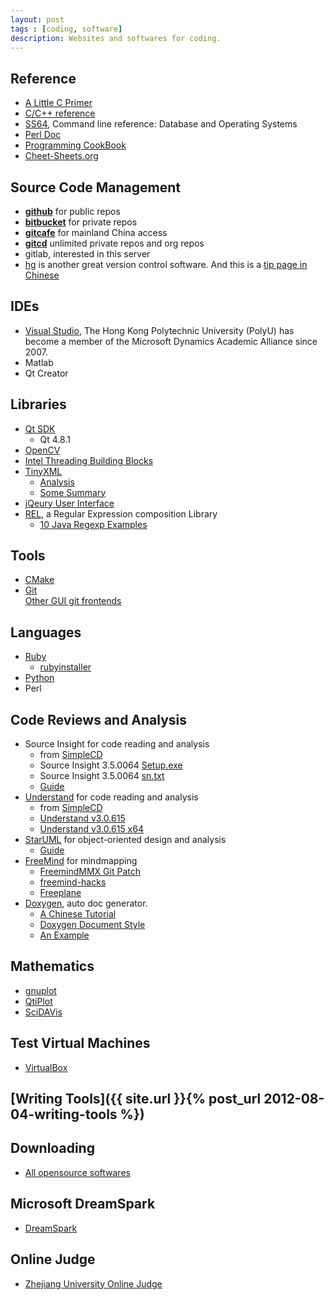 ```yaml
---
layout: post
tags : [coding, software]
description: Websites and softwares for coding.
---
```


## Reference

+ [A Little C Primer](http://www.vectorsite.net/tscpp.html)   
+ [C/C++ reference](http://en.cppreference.com/w/)  
+ [SS64](http://ss64.com/index.html), Command line reference: Database and Operating Systems  
+ [Perl Doc](http://perldoc.perl.org/)  
+ [Programming CookBook](http://pleac.sourceforge.net/)  
+ [Cheet-Sheets.org](http://www.cheat-sheets.org/)  

## Source Code Management

+ [__github__](https://github.com/quxiaofeng) for public repos     
+ [__bitbucket__](https://bitbucket.org/quxiaofeng) for private repos     
+ [__gitcafe__](http://gitcafe.com/quxiaofeng) for mainland China access    
+ [__gitcd__](http://gitcd.com/user.htm?name=quxiaofeng) unlimited private repos and org repos    
+ gitlab, interested in this server    
+ [hg](http://en.wikipedia.org/wiki/Mercurial) is another great version control software. And this is a [tip page in Chinese](http://zh-hgtip.readthedocs.org/en/latest/)

## IDEs  

+ [Visual Studio](http://e5.onthehub.com/WebStore/OfferingsOfMajorVersionList.aspx?ws=d0ea765b-816f-e011-971f-0030487d8897&vsro=8&pmv=540786e5-43e4-de11-a13b-0030487d8897&cmi_mnuMain=bdba23cf-e05e-e011-971f-0030487d8897), The Hong Kong Polytechnic University (PolyU) has become a member of the Microsoft Dynamics Academic Alliance since 2007.    
+ Matlab    
+ Qt Creator     
  
## Libraries

+ [Qt SDK](http://qt-project.org/downloads)     
  - Qt 4.8.1    
+ [OpenCV](http://www.opencv.org)      
+ [Intel Threading Building Blocks](http://threadingbuildingblocks.org/)    
+ [TinyXML](http://www.grinninglizard.com/tinyxml/)    
  - [Analysis](http://panpan.blog.51cto.com/489034/104961/)    
  - [Some Summary](http://www.cnblogs.com/freecoder/archive/2006/08/07/TinyXmlStapleA.html)    
+ [jQeury User Interface](http://jqueryui.com/)    
+ [REL](http://imaginatio.github.com/REL/), a Regular Expression composition Library    
  - [10 Java Regexp Examples](http://www.hdqzzz.com/?p=51)

## Tools  

+ [CMake](http://www.cmake.org/)    
+ [Git](http://git-scm.com/)    
[Other GUI git frontends](http://maketecheasier.com/6-useful-graphical-git-client-for-linux/2012/01/18)    
  
## Languages  

+ [Ruby](http://www.ruby-lang.org/en/)    
  - [rubyinstaller](http://rubyinstaller.org/)    
+ [Python](http://www.python.org/download/releases/)   
+ Perl    

## Code Reviews and Analysis  

+ Source Insight for code reading and analysis    
  - from [SimpleCD](http://simplecd.org/id/175769)    
  - Source Insight 3.5.0064 [Setup.exe](ed2k://|file|%5BSource.Insight.3.5.0064%5D.%5BSource.Insight.3.5.0064%5D.%5BSource.Insight.3.5.0064%5D.%5BSource.Insight.3.5.0064%5D.%5BSource.Insight.3.5.0064%5D.%5BSource.Insight.3.5.0064%5D.%5BSource.Insight.3.5.0064%5D.%5BSource.Insight.3.5.0064%5D.Si3564Setup.exe|5267968|33e259d0b0783bbcf2dc8c744535137e|h=uddt4fswbxal53rggydl5gutm5mcy2l3|/)    
  - Source Insight 3.5.0064 [sn.txt](ed2k://|file|%5BSource.Insight.3.5.0064%5D.%5BSource.Insight.3.5.0064%5D.%5BSource.Insight.3.5.0064%5D.%5BSource.Insight.3.5.0064%5D.%5BSource.Insight.3.5.0064%5D.%5BSource.Insight.3.5.0064%5D.%5BSource.Insight.3.5.0064%5D.%5BSource.Insight.3.5.0064%5D.sn.txt|19|9cb3097c1386926b48260f6ef92c529b|h=mxms2uuceo5jreutn6wbrdi53dqmicb6|/)    
  - [Guide](ed2k://|file|SourceInsight%E4%BB%A3%E7%A0%81%E7%BC%96%E5%86%99%E8%BE%85%E5%8A%A9%E5%B7%A5%E5%85%B7V1.0%E7%9A%84%E4%BD%BF%E7%94%A8.rar|83280|8a3e502abcae10f5f5f2c53332f1d336|h=3sgpolkqkwygcddnd66kbmcyaldaz7l2|/)    
+ [Understand](http://www.scitools.com/) for code reading and analysis    
  - from [SimpleCD](http://simplecd.org/id/2925198)    
  - [Understand v3.0.615](ed2k://|file|%5B%E4%BB%A3%E7%A0%81%E9%98%85%E8%AF%BB%E5%B7%A5%E5%85%B7%5D.Scientific.Toolworks.Understand.v3.0.615.Incl.Keygen-Lz0.zip|107664445|c0f897e3a1cb7e2f6b903e7b186d9358|h=vgarpfnbwpqsdgmy4tlh2sl7sy4hjywx|/)    
  - [Understand v3.0.615 x64](ed2k://|file|%5B%E4%BB%A3%E7%A0%81%E9%98%85%E8%AF%BB%E5%B7%A5%E5%85%B7%5D.Scientific.Toolworks.Understand.v3.0.615.X64.Incl.Keygen-Lz0.zip|129783765|316b5e721b693fbce4a769c495baf6d2|h=p23dhgowtxlaohexkj5455krvpai2c2n|/)    
+ [StarUML](http://staruml.sourceforge.net/en/) for object-oriented design and analysis    
  - [Guide](ed2k://|file|UMLChina%E8%AE%B2%E5%BA%A7%E5%BD%95%E9%9F%B3%E5%92%8C%E5%B9%BB%E7%81%AF20080528%E9%82%B1%E9%83%81%E6%83%A0%E5%BC%80%E6%BA%90StarUML%E5%BB%BA%E6%A8%A1%E5%AE%9E%E6%88%98.rar|76500557|553afbaaf1113bc8664a7d91e0a3618c|h=hzci6suxy3caoupk6p6i4sja53vkurha|/)    
+ [FreeMind](http://freemind.sourceforge.net/wiki/index.php/Main_Page) for mindmapping    
  - [FreemindMMX Git Patch](http://redmine.ossxp.com/redmine/projects/freemind-mmx/wiki/IndexEn)    
  - [freemind-hacks](https://github.com/ossxp-com/freemind-hacks)    
  - [Freeplane](http://freeplane.sourceforge.net/wiki/index.php/Main_Page)    
+ [Doxygen](http://www.doxygen.nl/), auto doc generator.    
  - [A Chinese Tutorial](http://www.fmddlmyy.cn/text21.html)    
  - [Doxygen Document Style](http://ticktick.blog.51cto.com/823160/188674)    
  - [An Example](http://blog.csdn.net/abcwangdragon/article/details/1496943)    

## Mathematics

+ [gnuplot](http://www.gnuplot.info/)    
+ [QtiPlot](http://soft.proindependent.com/qtiplot.html)    
+ [SciDAVis](http://scidavis.sourceforge.net/about/index.html)    

## Test Virtual Machines

+ [VirtualBox](https://www.virtualbox.org/wiki/Downloads)

## [Writing Tools]({{ site.url }}{% post_url 2012-08-04-writing-tools %})

## Downloading

+ [All opensource softwares](http://ftp.heanet.ie/mirrors/)

## Microsoft DreamSpark

+ [DreamSpark](http://e5.onthehub.com/WebStore/ProductsByMajorVersionList.aspx?ws=d0ea765b-816f-e011-971f-0030487d8897&vsro=8&JSEnabled=1)

## Online Judge

+ [Zhejiang University Online Judge](http://acm.zju.edu.cn/onlinejudge/showProblemsets.do)


